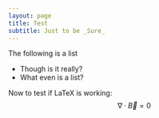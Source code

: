 ```yaml
---
layout: page
title: Test
subtitle: Just to be _Sure_
---
```


The following is a list
- Though is it really?
- What even is a list?

Now to test if LaTeX is working:
$$\nabla\cdot\vec{B}=0$$
